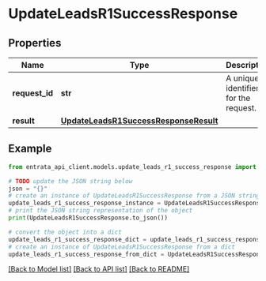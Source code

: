 # UpdateLeadsR1SuccessResponse


## Properties

Name | Type | Description | Notes
------------ | ------------- | ------------- | -------------
**request_id** | **str** | A unique identifier for the request. | 
**result** | [**UpdateLeadsR1SuccessResponseResult**](UpdateLeadsR1SuccessResponseResult.md) |  | 

## Example

```python
from entrata_api_client.models.update_leads_r1_success_response import UpdateLeadsR1SuccessResponse

# TODO update the JSON string below
json = "{}"
# create an instance of UpdateLeadsR1SuccessResponse from a JSON string
update_leads_r1_success_response_instance = UpdateLeadsR1SuccessResponse.from_json(json)
# print the JSON string representation of the object
print(UpdateLeadsR1SuccessResponse.to_json())

# convert the object into a dict
update_leads_r1_success_response_dict = update_leads_r1_success_response_instance.to_dict()
# create an instance of UpdateLeadsR1SuccessResponse from a dict
update_leads_r1_success_response_from_dict = UpdateLeadsR1SuccessResponse.from_dict(update_leads_r1_success_response_dict)
```
[[Back to Model list]](../README.md#documentation-for-models) [[Back to API list]](../README.md#documentation-for-api-endpoints) [[Back to README]](../README.md)


